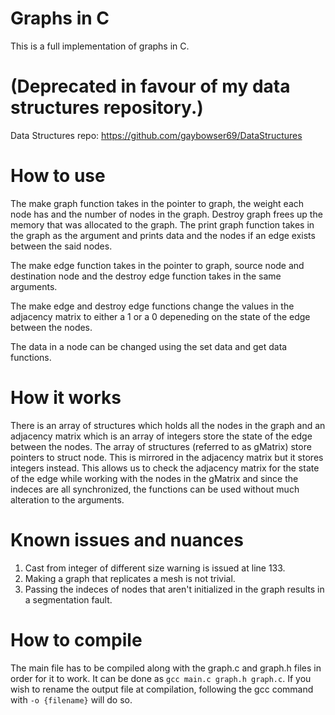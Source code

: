 # Graphs in C
This is a full implementation of graphs in C.

# (Deprecated in favour of my data structures repository.)
Data Structures repo: https://github.com/gaybowser69/DataStructures

# How to use
The make graph function takes in the pointer to graph, the weight each node has and the number of nodes in the graph. Destroy graph frees up the memory that was allocated to the graph. The print graph function takes in the graph as the argument and prints data and the nodes if an edge exists between the said nodes.

The make edge function takes in the pointer to graph, source node and destination node and the destroy edge function takes in the same arguments.

The make edge and destroy edge functions change the values in the adjacency matrix to either a 1 or a 0 depeneding on the state of the edge between the nodes.

The data in a node can be changed using the set data and get data functions.

# How it works
There is an array of structures which holds all the nodes in the graph and an adjacency matrix which is an array of integers store the state of the edge between the nodes. The array of structures (referred to as gMatrix) store pointers to struct node. This is mirrored in the adjacency matrix but it stores integers instead. This allows us to check the adjacency matrix for the state of the edge while working with the nodes in the gMatrix and since the indeces are all synchronized, the functions can be used without much alteration to the arguments.

# Known issues and nuances
1. Cast from integer of different size warning is issued at line 133.
2. Making a graph that replicates a mesh is not trivial.
3. Passing the indeces of nodes that aren't initialized in the graph results in a segmentation fault.

# How to compile
The main file has to be compiled along with the graph.c and graph.h files in order for it to work. It can be done as
                    ```gcc main.c graph.h graph.c```.
If you wish to rename the output file at compilation, following the gcc command with ```-o {filename}``` will do so.
